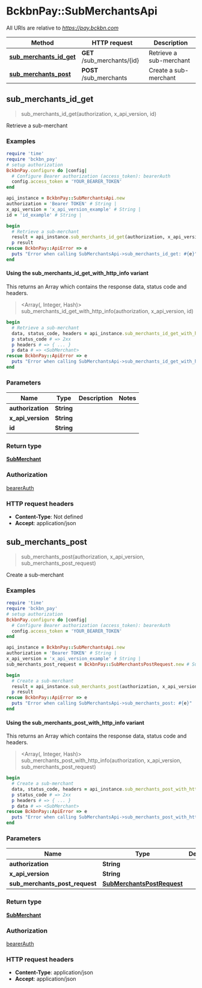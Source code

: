 # BckbnPay::SubMerchantsApi

All URIs are relative to *https://pay.bckbn.com*

| Method | HTTP request | Description |
| ------ | ------------ | ----------- |
| [**sub_merchants_id_get**](SubMerchantsApi.md#sub_merchants_id_get) | **GET** /sub_merchants/{id} | Retrieve a sub-merchant |
| [**sub_merchants_post**](SubMerchantsApi.md#sub_merchants_post) | **POST** /sub_merchants | Create a sub-merchant |


## sub_merchants_id_get

> <SubMerchant> sub_merchants_id_get(authorization, x_api_version, id)

Retrieve a sub-merchant

### Examples

```ruby
require 'time'
require 'bckbn_pay'
# setup authorization
BckbnPay.configure do |config|
  # Configure Bearer authorization (access_token): bearerAuth
  config.access_token = 'YOUR_BEARER_TOKEN'
end

api_instance = BckbnPay::SubMerchantsApi.new
authorization = 'Bearer TOKEN' # String | 
x_api_version = 'x_api_version_example' # String | 
id = 'id_example' # String | 

begin
  # Retrieve a sub-merchant
  result = api_instance.sub_merchants_id_get(authorization, x_api_version, id)
  p result
rescue BckbnPay::ApiError => e
  puts "Error when calling SubMerchantsApi->sub_merchants_id_get: #{e}"
end
```

#### Using the sub_merchants_id_get_with_http_info variant

This returns an Array which contains the response data, status code and headers.

> <Array(<SubMerchant>, Integer, Hash)> sub_merchants_id_get_with_http_info(authorization, x_api_version, id)

```ruby
begin
  # Retrieve a sub-merchant
  data, status_code, headers = api_instance.sub_merchants_id_get_with_http_info(authorization, x_api_version, id)
  p status_code # => 2xx
  p headers # => { ... }
  p data # => <SubMerchant>
rescue BckbnPay::ApiError => e
  puts "Error when calling SubMerchantsApi->sub_merchants_id_get_with_http_info: #{e}"
end
```

### Parameters

| Name | Type | Description | Notes |
| ---- | ---- | ----------- | ----- |
| **authorization** | **String** |  |  |
| **x_api_version** | **String** |  |  |
| **id** | **String** |  |  |

### Return type

[**SubMerchant**](SubMerchant.md)

### Authorization

[bearerAuth](../README.md#bearerAuth)

### HTTP request headers

- **Content-Type**: Not defined
- **Accept**: application/json


## sub_merchants_post

> <SubMerchant> sub_merchants_post(authorization, x_api_version, sub_merchants_post_request)

Create a sub-merchant

### Examples

```ruby
require 'time'
require 'bckbn_pay'
# setup authorization
BckbnPay.configure do |config|
  # Configure Bearer authorization (access_token): bearerAuth
  config.access_token = 'YOUR_BEARER_TOKEN'
end

api_instance = BckbnPay::SubMerchantsApi.new
authorization = 'Bearer TOKEN' # String | 
x_api_version = 'x_api_version_example' # String | 
sub_merchants_post_request = BckbnPay::SubMerchantsPostRequest.new # SubMerchantsPostRequest | 

begin
  # Create a sub-merchant
  result = api_instance.sub_merchants_post(authorization, x_api_version, sub_merchants_post_request)
  p result
rescue BckbnPay::ApiError => e
  puts "Error when calling SubMerchantsApi->sub_merchants_post: #{e}"
end
```

#### Using the sub_merchants_post_with_http_info variant

This returns an Array which contains the response data, status code and headers.

> <Array(<SubMerchant>, Integer, Hash)> sub_merchants_post_with_http_info(authorization, x_api_version, sub_merchants_post_request)

```ruby
begin
  # Create a sub-merchant
  data, status_code, headers = api_instance.sub_merchants_post_with_http_info(authorization, x_api_version, sub_merchants_post_request)
  p status_code # => 2xx
  p headers # => { ... }
  p data # => <SubMerchant>
rescue BckbnPay::ApiError => e
  puts "Error when calling SubMerchantsApi->sub_merchants_post_with_http_info: #{e}"
end
```

### Parameters

| Name | Type | Description | Notes |
| ---- | ---- | ----------- | ----- |
| **authorization** | **String** |  |  |
| **x_api_version** | **String** |  |  |
| **sub_merchants_post_request** | [**SubMerchantsPostRequest**](SubMerchantsPostRequest.md) |  |  |

### Return type

[**SubMerchant**](SubMerchant.md)

### Authorization

[bearerAuth](../README.md#bearerAuth)

### HTTP request headers

- **Content-Type**: application/json
- **Accept**: application/json

